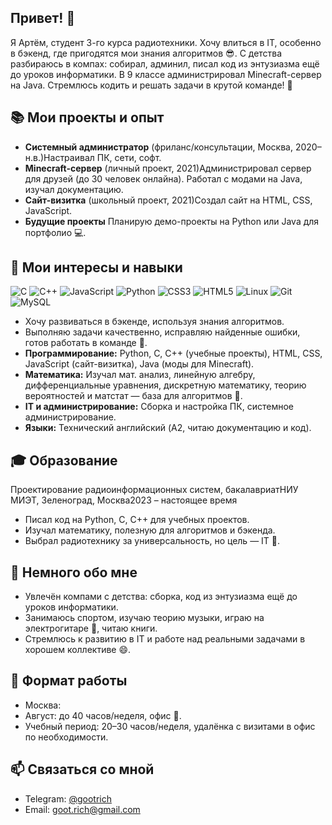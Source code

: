 ## Привет! 👋
Я Артём, студент 3-го курса радиотехники. Хочу влиться в IT, особенно в бэкенд, где пригодятся мои знания алгоритмов 😎. С детства разбираюсь в компах: собирал, админил, писал код из энтузиазма ещё до уроков информатики. В 9 классе администрировал Minecraft-сервер на Java. Стремлюсь кодить и решать задачи в крутой команде! 🚀
## 📚 Мои проекты и опыт

- **Системный администратор** (фриланс/консультации, Москва, 2020–н.в.)Настраивал ПК, сети, софт.  
- **Minecraft-сервер** (личный проект, 2021)Администрировал сервер для друзей (до 30 человек онлайна). Работал с модами на Java, изучал документацию.  
- **Сайт-визитка** (школьный проект, 2021)Создал сайт на HTML, CSS, JavaScript.  
- **Будущие проекты** Планирую демо-проекты на Python или Java для портфолио 💻.

## 🔧 Мои интересы и навыки

<p align="left">
  <img src="https://img.shields.io/badge/C-00599C?style=for-the-badge&logo=c&logoColor=white" alt="C">
  <img src="https://img.shields.io/badge/C%2B%2B-00599C?style=for-the-badge&logo=c%2B%2B&logoColor=white" alt="C++">
  <img src="https://img.shields.io/badge/JavaScript-F7DF1E?style=for-the-badge&logo=javascript&logoColor=black" alt="JavaScript">
  <img src="https://img.shields.io/badge/Python-3776AB?style=for-the-badge&logo=python&logoColor=white" alt="Python">
  <img src="https://img.shields.io/badge/CSS3-1572B6?style=for-the-badge&logo=css3&logoColor=white" alt="CSS3">
  <img src="https://img.shields.io/badge/HTML5-E34F26?style=for-the-badge&logo=html5&logoColor=white" alt="HTML5">
  <img src="https://img.shields.io/badge/Linux-FCC624?style=for-the-badge&logo=linux&logoColor=black" alt="Linux">
  <img src="https://img.shields.io/badge/Git-F05032?style=for-the-badge&logo=git&logoColor=white" alt="Git">
  <img src="https://img.shields.io/badge/MySQL-4479A1?style=for-the-badge&logo=mysql&logoColor=white" alt="MySQL">
</p>

- Хочу развиваться в бэкенде, используя знания алгоритмов.  
- Выполняю задачи качественно, исправляю найденные ошибки, готов работать в команде 🤝.  
- **Программирование:** Python, C, C++ (учебные проекты), HTML, CSS, JavaScript (сайт-визитка), Java (моды для Minecraft).  
- **Математика:** Изучал мат. анализ, линейную алгебру, дифференциальные уравнения, дискретную математику, теорию вероятностей и матстат — база для алгоритмов 📘.  
- **IT и администрирование:** Сборка и настройка ПК, системное администрирование.  
- **Языки:** Технический английский (A2, читаю документацию и код).

## 🎓 Образование
Проектирование радиоинформационных систем, бакалавриатНИУ МИЭТ, Зеленоград, Москва2023 – настоящее время  

- Писал код на Python, C, C++ для учебных проектов.  
- Изучал математику, полезную для алгоритмов и бэкенда.  
- Выбрал радиотехнику за универсальность, но цель — IT 🌟.

## 🌟 Немного обо мне

- Увлечён компами с детства: сборка, код из энтузиазма ещё до уроков информатики.  
- Занимаюсь спортом, изучаю теорию музыки, играю на электрогитаре 🎸, читаю книги.  
- Стремлюсь к развитию в IT и работе над реальными задачами в хорошем коллективе 😄.

## 📅 Формат работы

- Москва:  
- Август: до 40 часов/неделя, офис 🏢.  
- Учебный период: 20–30 часов/неделя, удалёнка с визитами в офис по необходимости.

## 📫 Связаться со мной

- Telegram: [@gootrich](https://t.me/gootrich)
- Email: goot.rich@gmail.com
